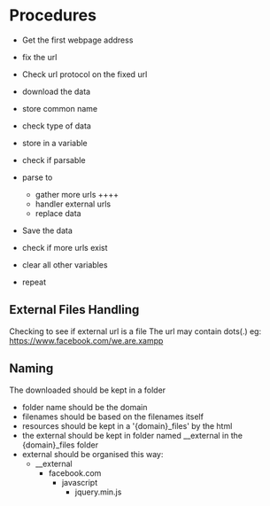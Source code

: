 # Procedures
- Get the first webpage address

- fix the url
- Check url protocol on the fixed url

- download the data
- store common name
- check type of data
- store in a variable

- check if parsable
- parse to
  - gather more urls ++++
  - handler external urls
  - replace data

- Save the data

- check if more urls exist

- clear all other variables

- repeat

## External Files Handling
Checking to see if external url is a file
 The url may contain dots(.)
 eg: https://www.facebook.com/we.are.xampp

## Naming
The downloaded should be kept in a folder
 - folder name should be the domain
 - filenames should be based on the filenames itself
 - resources should be kept in a '{domain}_files' by the html
 - the external should be kept in folder named __external
   in the {domain}_files folder
 - external should be organised this way:
   - __external
     - facebook.com
       - javascript
         - jquery.min.js
